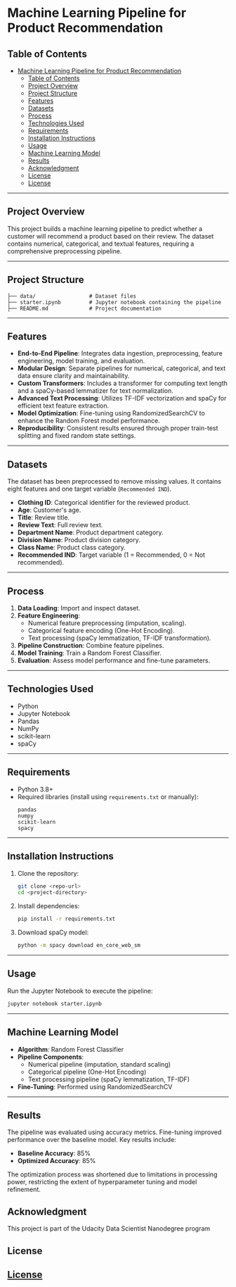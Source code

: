 # Machine Learning Pipeline for Product Recommendation

## Table of Contents
- [Machine Learning Pipeline for Product Recommendation](#machine-learning-pipeline-for-product-recommendation)
  - [Table of Contents](#table-of-contents)
  - [Project Overview](#project-overview)
  - [Project Structure](#project-structure)
  - [Features](#features)
  - [Datasets](#datasets)
  - [Process](#process)
  - [Technologies Used](#technologies-used)
  - [Requirements](#requirements)
  - [Installation Instructions](#installation-instructions)
  - [Usage](#usage)
  - [Machine Learning Model](#machine-learning-model)
  - [Results](#results)
  - [Acknowledgment](#acknowledgment)
  - [License](#license)
  - [License](#license-1)

---

## Project Overview
This project builds a machine learning pipeline to predict whether a customer will recommend a product based on their review. The dataset contains numerical, categorical, and textual features, requiring a comprehensive preprocessing pipeline.

---

## Project Structure
```
├── data/                 # Dataset files
├── starter.ipynb         # Jupyter notebook containing the pipeline
├── README.md             # Project documentation
```

---

## Features
- **End-to-End Pipeline**: Integrates data ingestion, preprocessing, feature engineering, model training, and evaluation.
- **Modular Design**: Separate pipelines for numerical, categorical, and text data ensure clarity and maintainability.
- **Custom Transformers**: Includes a transformer for computing text length and a spaCy-based lemmatizer for text normalization.
- **Advanced Text Processing**: Utilizes TF-IDF vectorization and spaCy for efficient text feature extraction.
- **Model Optimization**: Fine-tuning using RandomizedSearchCV to enhance the Random Forest model performance.
- **Reproducibility**: Consistent results ensured through proper train-test splitting and fixed random state settings.

---

## Datasets
The dataset has been preprocessed to remove missing values. It contains eight features and one target variable (`Recommended IND`).

- **Clothing ID**: Categorical identifier for the reviewed product.
- **Age**: Customer's age.
- **Title**: Review title.
- **Review Text**: Full review text.
- **Department Name**: Product department category.
- **Division Name**: Product division category.
- **Class Name**: Product class category.
- **Recommended IND**: Target variable (1 = Recommended, 0 = Not recommended).

---

## Process
1. **Data Loading**: Import and inspect dataset.
2. **Feature Engineering**:
   - Numerical feature preprocessing (imputation, scaling).
   - Categorical feature encoding (One-Hot Encoding).
   - Text processing (spaCy lemmatization, TF-IDF transformation).
3. **Pipeline Construction**: Combine feature pipelines.
4. **Model Training**: Train a Random Forest Classifier.
5. **Evaluation**: Assess model performance and fine-tune parameters.

---

## Technologies Used
- Python
- Jupyter Notebook
- Pandas
- NumPy
- scikit-learn
- spaCy

---

## Requirements
- Python 3.8+
- Required libraries (install using `requirements.txt` or manually):
  ```
  pandas
  numpy
  scikit-learn
  spacy
  ```

---

## Installation Instructions
1. Clone the repository:
   ```sh
   git clone <repo-url>
   cd <project-directory>
   ```
2. Install dependencies:
   ```sh
   pip install -r requirements.txt
   ```
3. Download spaCy model:
   ```sh
   python -m spacy download en_core_web_sm
   ```

---

## Usage
Run the Jupyter Notebook to execute the pipeline:
```sh
jupyter notebook starter.ipynb
```

---

## Machine Learning Model
- **Algorithm**: Random Forest Classifier
- **Pipeline Components**:
  - Numerical pipeline (imputation, standard scaling)
  - Categorical pipeline (One-Hot Encoding)
  - Text processing pipeline (spaCy lemmatization, TF-IDF)
- **Fine-Tuning**: Performed using RandomizedSearchCV

---

## Results
The pipeline was evaluated using accuracy metrics. Fine-tuning improved performance over the baseline model. Key results include:
- **Baseline Accuracy**: 85%
- **Optimized Accuracy**: 85%

The optimization process was shortened due to limitations in processing power, restricting the extent of hyperparameter tuning and model refinement.

## Acknowledgment
This project is part of the Udacity Data Scientist Nanodegree program

## License
[License](./License.txt)
---


